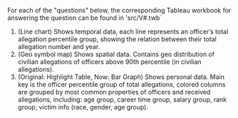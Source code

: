 For each of the "questions" below, the corresponding Tableau workbook for answering the question can be found in 'src/V#.twb`

1. (Line chart) Shows temporal data, each line represents an officer’s total allegation percentile group, showing the relation between their total allegation number and year.
2. (Geo symbol map) Shows spatial data. Contains geo distribution of civilian allegations of officers above 90th percentile (in civilian allegations).
3. (Original: Highlight Table, Now: Bar Graph) Shows personal data. Main key is the officer percentile group of total allegations, colored columns are grouped by most common properties of officers and received allegations, including: age group, career time group, salary group, rank group, victim info (race, gender, age group).

